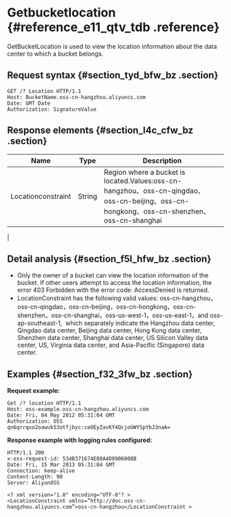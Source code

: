 # Getbucketlocation {#reference_e11_qtv_tdb .reference}

GetBucketLocation is used to view the location information about the data center to which a bucket belongs.

## Request syntax {#section_tyd_bfw_bz .section}

```
GET /? Location HTTP/1.1
Host: BucketName.oss-cn-hangzhou.aliyuncs.com
Date: GMT Date
Authorization: SignatureValue
```

## Response elements {#section_l4c_cfw_bz .section}

|Name|Type|Description|
|----|----|-----------|
|Locationconstraint|String|Region where a bucket is located.Values:oss-cn-hangzhou、oss-cn-qingdao、oss-cn-beijing、oss-cn-hongkong、oss-cn-shenzhen、oss-cn-shanghai

|

## Detail analysis {#section_f5l_hfw_bz .section}

-   Only the owner of a bucket can view the location information of the bucket. If other users attempt to access the location information, the error 403 Forbidden with the error code: AccessDenied is returned.
-   LocationConstraint has the following valid values: oss-cn-hangzhou，oss-cn-qingdao，oss-cn-beijing，oss-cn-hongkong，oss-cn-shenzhen，oss-cn-shanghai，oss-us-west-1，oss-us-east-1，and oss-ap-southeast-1,  which separately indicate the Hangzhou data center, Qingdao data center, Beijing data center, Hong Kong data center, Shenzhen data center, Shanghai data center, US Silicon Valley data center, US, Virginia data center, and Asia-Pacific \(Singapore\) data center.

## Examples {#section_f32_3fw_bz .section}

**Request example:**

```
Get /? location HTTP/1.1
Host: oss-example.oss-cn-hangzhou.aliyuncs.com
Date: Fri, 04 May 2012 05:31:04 GMT  
Authorization: OSS qn6qrrqxo2oawuk53otfjbyc:ceOEyZavKY4QcjoUWYSpYbJ3naA=

```

**Response example with logging rules configured:**

```
HTTP/1.1 200
x-oss-request-id: 534B371674E88A4D8906008B
Date: Fri, 15 Mar 2013 05:31:04 GMT
Connection: keep-alive
Content-Length: 90 
Server: AliyunOSS

<? xml version="1.0" encoding="UTF-8"? >
<LocationConstraint xmlns=”http://doc.oss-cn-hangzhou.aliyuncs.com”>oss-cn-hangzhou</LocationConstraint >
```

